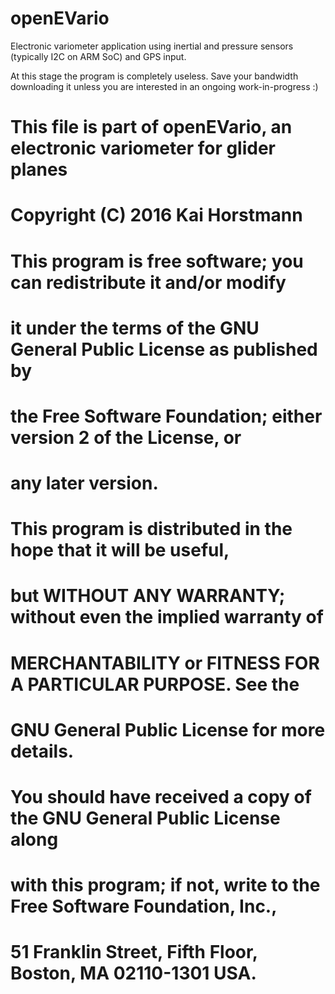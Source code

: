 # openEVario
Electronic variometer application using inertial and pressure sensors (typically I2C on ARM SoC) and GPS input. 

At this stage the program is completely useless.
Save your bandwidth downloading it unless you are interested in an ongoing work-in-progress :)

#    This file is part of openEVario, an electronic variometer for glider planes
#    Copyright (C) 2016  Kai Horstmann
#
#    This program is free software; you can redistribute it and/or modify
#    it under the terms of the GNU General Public License as published by
#    the Free Software Foundation; either version 2 of the License, or
#    any later version.
#
#    This program is distributed in the hope that it will be useful,
#    but WITHOUT ANY WARRANTY; without even the implied warranty of
#    MERCHANTABILITY or FITNESS FOR A PARTICULAR PURPOSE.  See the
#    GNU General Public License for more details.
#
#    You should have received a copy of the GNU General Public License along
#    with this program; if not, write to the Free Software Foundation, Inc.,
#    51 Franklin Street, Fifth Floor, Boston, MA 02110-1301 USA.
